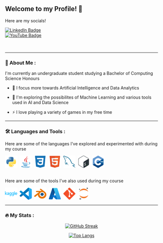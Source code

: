 ## Welcome to my Profile! 👋

Here are my socials!
<div id="badges">
  <a href="https://www.linkedin.com/in/mohammed-al-khudhair/">
    <img src="https://img.shields.io/badge/LinkedIn-blue?style=for-the-badge&logo=linkedin&logoColor=white" alt="LinkedIn Badge"/>
  </a>
  <br>
  <a href="https://www.youtube.com/@doctor_pingu">
    <img src="https://img.shields.io/badge/YouTube-red?style=for-the-badge&logo=youtube&logoColor=white" alt="YouTube Badge"/>
  </a>
</div>
<br>
<img src="https://komarev.com/ghpvc/?username=DoctorPingu&style=flat-square&color=blue" alt=""/>

---

### 💬 About Me :

I'm currently an undergraduate student studying a Bachelor of Computing Science Honours

- :telescope: I focus more towards Artificial Intelligence and Data Analytics

- :seedling: I'm exploring the possibilites of Machine Learning and various tools used in AI and Data Science

- :zap: I love playing a variety of games in my free time

---

### :hammer_and_wrench: Languages and Tools :

Here are some of the languages I've explored and experimented with during my course

<div>
  <img src="https://github.com/devicons/devicon/blob/master/icons/python/python-original.svg" title="Python"  alt="Python" width="40" height="40"/> 
  <img src="https://github.com/devicons/devicon/blob/master/icons/java/java-original.svg" title="Java" alt="Java" width="40" height="40"/> 
  <img src="https://github.com/devicons/devicon/blob/master/icons/css3/css3-plain.svg"  title="CSS3" alt="CSS" width="40" height="40"/> 
  <img src="https://github.com/devicons/devicon/blob/master/icons/html5/html5-original.svg" title="HTML5" alt="HTML" width="40" height="40"/> 
  <img src="https://github.com/devicons/devicon/blob/master/icons/mysql/mysql-original.svg" title="MySQL"  alt="MySQL" width="40" height="40"/> 
  <img src="https://github.com/devicons/devicon/blob/master/icons/bash/bash-original.svg" title="Bash"  alt="Bash" width="40" height="40"/> 
  <img src="https://github.com/devicons/devicon/blob/master/icons/cplusplus/cplusplus-original.svg" title="C++"  alt="C++" width="40" height="40"/> 
</div>
<br>

Here are some of the tools I've also used during my course

<div>
  <img src="https://github.com/devicons/devicon/blob/master/icons/kaggle/kaggle-original-wordmark.svg" title="Kaggle"  alt="Kaggle" width="40" height="40"/> 
  <img src="https://github.com/devicons/devicon/blob/master/icons/vscode/vscode-original.svg" title="VSCode"  alt="VSCode" width="40" height="40"/> 
  <img src="https://github.com/devicons/devicon/blob/master/icons/blender/blender-original.svg" title="Blender"  alt="Blender" width="40" height="40"/> 
  <img src="https://github.com/devicons/devicon/blob/master/icons/azure/azure-original.svg" title="Azure"  alt="Azure" width="40" height="40"/> 
  <img src="https://github.com/devicons/devicon/blob/master/icons/git/git-original.svg" title="Git"  alt="Git" width="40" height="40"/> 
  <img src="https://github.com/devicons/devicon/blob/master/icons/jupyter/jupyter-original.svg" title="Jupyter"  alt="Jupyter" width="40" height="40"/> 
</div>

---
### 🔥 My Stats :

<div align="center">

[![GitHub Streak](https://github-readme-streak-stats.herokuapp.com?user=DoctorPingu&theme=dark&background=000000)](https://git.io/streak-stats)

[![Top Langs](https://github-readme-stats.vercel.app/api/top-langs/?username=DoctorPingu&layout=compact&theme=dark&hide_title=true&card_width=320)](https://github.com/anuraghazra/github-readme-stats)

</div>
